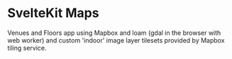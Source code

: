 # SvelteKit Maps

Venues and Floors app using Mapbox and loam (gdal in the browser with web worker) and custom 'indoor' image layer tilesets provided by Mapbox tiling service.
